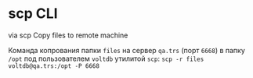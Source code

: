 # scp CLI

via scp
Copy files to remote machine

Команда копрования папки `files` на сервер `qa.trs` (порт `6668`) в папку `/opt` под пользователем `voltdb` утилитой `scp`:
`scp -r files voltdb@qa.trs:/opt -P 6668`
